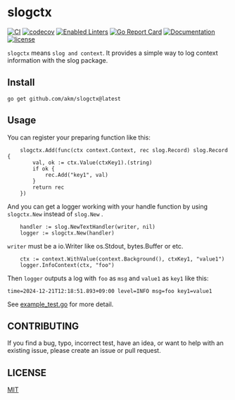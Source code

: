# slogctx

[![CI](https://github.com/akm/slogctx/actions/workflows/ci.yml/badge.svg)](https://github.com/akm/slogctx/actions/workflows/ci.yml)
[![codecov](https://codecov.io/github/akm/slogctx/graph/badge.svg?token=9BcanbSLut)](https://codecov.io/github/akm/slogctx)
[![Enabled Linters](https://img.shields.io/badge/dynamic/yaml?url=https%3A%2F%2Fraw.githubusercontent.com%2Fakm%2Fslogctx%2Frefs%2Fheads%2Fmain%2F.project.yaml&query=%24.linters&label=enabled%20linters&color=%2317AFC2)](.golangci.yml)
[![Go Report Card](https://goreportcard.com/badge/github.com/akm/slogctx)](https://goreportcard.com/report/github.com/akm/slogctx)
[![Documentation](https://img.shields.io/badge/go.dev-reference-007d9c?logo=go&logoColor=white&style=flat-square)](https://pkg.go.dev/github.com/akm/slogctx)
[![license](https://img.shields.io/github/license/akm/slogctx)](./LICENSE)

`slogctx` means `slog and context`. It provides a simple way to log context information with the slog package.

## Install

```
go get github.com/akm/slogctx@latest
```

## Usage

You can register your preparing function like this:

```golang
	slogctx.Add(func(ctx context.Context, rec slog.Record) slog.Record {
		val, ok := ctx.Value(ctxKey1).(string)
		if ok {
			rec.Add("key1", val)
		}
		return rec
	})
```

And you can get a logger working with your handle function by using `slogctx.New` instead of `slog.New` .

```golang
    handler := slog.NewTextHandler(writer, nil)
    logger := slogctx.New(handler)
```

`writer` must be a io.Writer like os.Stdout, bytes.Buffer or etc.

```golang
	ctx := context.WithValue(context.Background(), ctxKey1, "value1")
	logger.InfoContext(ctx, "foo")
```

Then `logger` outputs a log with `foo` as `msg` and `value1` as `key1` like this:

```
time=2024-12-21T12:18:51.893+09:00 level=INFO msg=foo key1=value1
```

See [example_test.go](./example_test.go) for more detail.

## CONTRIBUTING

If you find a bug, typo, incorrect test, have an idea, or want to help with an existing issue, please create an issue or pull request.

## LICENSE

[MIT](./LICENSE)
